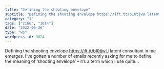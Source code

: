 ```yaml
---
title: "Defining the shooting envelope"
subtitle: "Defining the shooting envelope https://ift.tt/bI0tjwU latent consultant in me emerges. I’ve gotten a..."
category: "1"
tags: ["2166", "1614"]
date: "2022-06-26"
type: "wp"
wordpress_id: 3824
---
```

Defining the shooting envelope https://ift.tt/bI0tjwU latent consultant in me emerges. I’ve gotten a number of emails recently asking for me to define the meaning of ‘shooting envelope’ – it’s a term which I use quite…